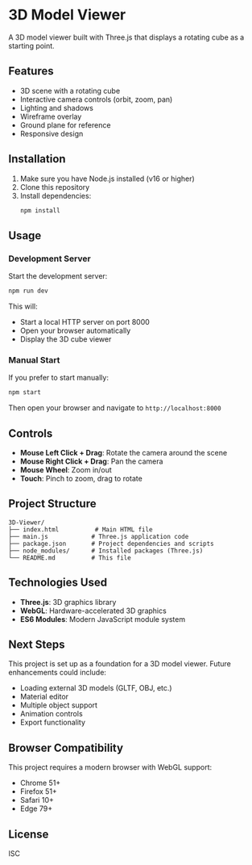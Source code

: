 # 3D Model Viewer

A 3D model viewer built with Three.js that displays a rotating cube as a starting point.

## Features

- 3D scene with a rotating cube
- Interactive camera controls (orbit, zoom, pan)
- Lighting and shadows
- Wireframe overlay
- Ground plane for reference
- Responsive design

## Installation

1. Make sure you have Node.js installed (v16 or higher)
2. Clone this repository
3. Install dependencies:
   ```bash
   npm install
   ```

## Usage

### Development Server

Start the development server:
```bash
npm run dev
```

This will:
- Start a local HTTP server on port 8000
- Open your browser automatically
- Display the 3D cube viewer

### Manual Start

If you prefer to start manually:
```bash
npm start
```

Then open your browser and navigate to `http://localhost:8000`

## Controls

- **Mouse Left Click + Drag**: Rotate the camera around the scene
- **Mouse Right Click + Drag**: Pan the camera
- **Mouse Wheel**: Zoom in/out
- **Touch**: Pinch to zoom, drag to rotate

## Project Structure

```
3D-Viewer/
├── index.html          # Main HTML file
├── main.js            # Three.js application code
├── package.json       # Project dependencies and scripts
├── node_modules/      # Installed packages (Three.js)
└── README.md          # This file
```

## Technologies Used

- **Three.js**: 3D graphics library
- **WebGL**: Hardware-accelerated 3D graphics
- **ES6 Modules**: Modern JavaScript module system

## Next Steps

This project is set up as a foundation for a 3D model viewer. Future enhancements could include:

- Loading external 3D models (GLTF, OBJ, etc.)
- Material editor
- Multiple object support
- Animation controls
- Export functionality

## Browser Compatibility

This project requires a modern browser with WebGL support:
- Chrome 51+
- Firefox 51+
- Safari 10+
- Edge 79+

## License

ISC
